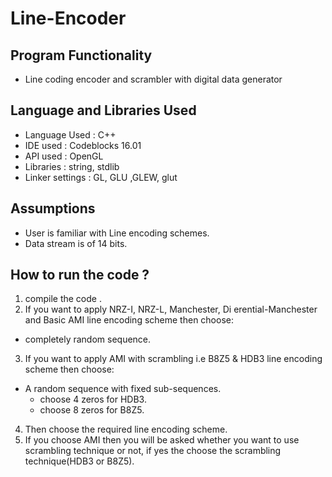 # Line-Encoder

## Program Functionality
* Line coding encoder and scrambler with digital data generator

## Language and Libraries Used
* Language Used : C++
* IDE used : Codeblocks 16.01
* API used : OpenGL
* Libraries : string, stdlib
* Linker settings : GL, GLU ,GLEW, glut

## Assumptions
* User is familiar with Line encoding schemes.
* Data stream is of 14 bits.

## How to run the code ?
1. compile the code .
1. If you want to apply NRZ-I, NRZ-L, Manchester, Di erential-Manchester
and Basic AMI line encoding scheme then choose:
  * completely random sequence.
3. If you want to apply AMI with scrambling i.e B8Z5 & HDB3 line
encoding scheme then choose:
  * A random sequence with fixed sub-sequences.
    * choose 4 zeros for HDB3.
    * choose 8 zeros for B8Z5.
4. Then choose the required line encoding scheme.
5. If you choose AMI then you will be asked whether you want to use
scrambling technique or not, if yes the choose the scrambling technique(HDB3
or B8Z5).
